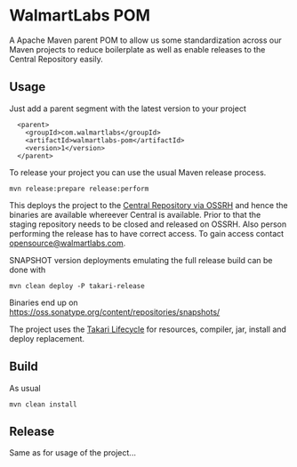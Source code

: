 # WalmartLabs POM

A Apache Maven parent POM to allow us some standardization across our Maven projects 
to reduce boilerplate as well as enable releases to the Central Repository easily.

## Usage

Just add a parent segment with the latest version to your project

```
  <parent>
    <groupId>com.walmartlabs</groupId>
    <artifactId>walmartlabs-pom</artifactId>
    <version>1</version>
  </parent>
```

To release your project you can use the usual Maven release process.

```
mvn release:prepare release:perform
```

This deploys the project to the
[Central Repository via OSSRH](http://central.sonatype.org/) and hence the
binaries are available whereever Central is available. Prior to that the staging
repository needs to be closed and released on OSSRH. Also person performing
the release has to have correct access. To gain access contact opensource@walmartlabs.com.

SNAPSHOT version deployments emulating the full release build can be done with

```
mvn clean deploy -P takari-release
```

Binaries end up on https://oss.sonatype.org/content/repositories/snapshots/

The project uses the 
[Takari Lifecycle](http://takari.io/book/40-lifecycle.html) for resources,
compiler, jar, install and deploy replacement. 

## Build

As usual

```
mvn clean install
```

## Release

Same as for usage of the project... 


